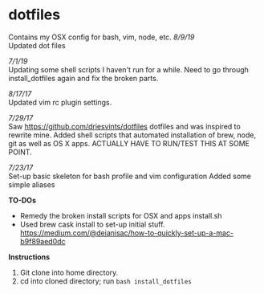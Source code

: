 dotfiles
=======
Contains my OSX config for bash, vim, node, etc.
*8/9/19*<br/>
Updated dot files 

*7/1/19*<br/>
Updating some shell scripts I haven't run for a while.
Need to go through install_dotfiles again and fix the broken parts.

*8/17/17*<br/>
Updated vim rc plugin settings. 

*7/29/17*<br/>
Saw https://github.com/driesvints/dotfiles dotfiles and was inspired to rewrite mine. Added shell scripts that automated installation of brew, node, git as well as OS X apps. ACTUALLY HAVE TO RUN/TEST THIS AT SOME POINT.

*7/23/17*<br/>
Set-up basic skeleton for bash profile and vim configuration
Added some simple aliases


**TO-DOs**
- Remedy the broken install scripts for OSX and apps install.sh
- Used brew cask install to set-up initial stuff.
https://medium.com/@deianisac/how-to-quickly-set-up-a-mac-b9f89aed0dc


**Instructions**
1. Git clone into home directory.
2. cd into cloned directory; run `bash install_dotfiles`
